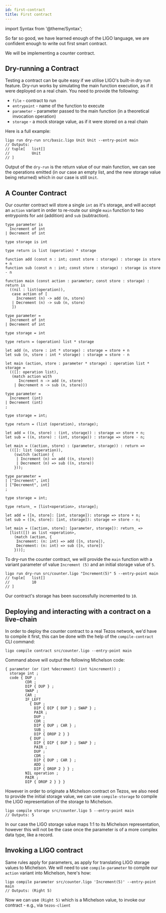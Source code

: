 ```yaml
---
id: first-contract
title: First contract
---
```


import Syntax from '@theme/Syntax';

So far so good, we have learned enough of the LIGO language, we are
confident enough to write out first smart contract.

We will be implementing a counter contract.

## Dry-running a Contract

Testing a contract can be quite easy if we utilise LIGO's built-in dry
run feature. Dry-run works by simulating the main function execution,
as if it were deployed on a real chain. You need to provide the
following:

- `file` - contract to run
- `entrypoint` - name of the function to execute
- `parameter` - parameter passed to the main function (in a
  theoretical invocation operation)
- `storage` - a mock storage value, as if it were stored on a real chain

Here is a full example:


```shell
ligo run dry-run src/basic.ligo Unit Unit --entry-point main
// Outputs:
// tuple[   list[]
//          Unit
// ]
```


Output of the `dry-run` is the return value of our main function, we
can see the operations emitted (in our case an empty list, and the new
storage value being returned) which in our case is still `Unit`.

## A Counter Contract

Our counter contract will store a single `int` as it's storage, and
will accept an `action` variant in order to re-route our single `main`
function to two entrypoints for `add` (addition) and `sub`
(subtraction).

<Syntax syntax="pascaligo">

```pascaligo
type parameter is
  Increment of int
| Decrement of int

type storage is int

type return is list (operation) * storage

function add (const n : int; const store : storage) : storage is store + n
function sub (const n : int; const store : storage) : storage is store - n

function main (const action : parameter; const store : storage) : return is
  ((nil : list(operation)),
   case action of [
     Increment (n) -> add (n, store)
   | Decrement (n) -> sub (n, store)
   ])
```

</Syntax>
<Syntax syntax="cameligo">

```cameligo
type parameter =
  Increment of int
| Decrement of int

type storage = int

type return = (operation) list * storage

let add (n, store : int * storage) : storage = store + n
let sub (n, store : int * storage) : storage = store - n

let main (action, store : parameter * storage) : operation list * storage =
  (([]: operation list),
   (match action with
      Increment n -> add (n, store)
    | Decrement n -> sub (n, store)))
```

</Syntax>

<Syntax syntax="reasonligo">

```reasonligo
type parameter =
  Increment (int)
| Decrement (int)
;

type storage = int;

type return = (list (operation), storage);

let add = ((n, store) : (int, storage)) : storage => store + n;
let sub = ((n, store) : (int, storage)) : storage => store - n;

let main = ((action, store) : (parameter, storage)) : return =>
  (([]: list (operation)),
    (switch (action) {
     | Increment (n) => add ((n, store))
     | Decrement (n) => sub ((n, store))
    }));
```

</Syntax>

<Syntax syntax="jsligo">

```jsligo
type parameter =
| ["Increment", int]
| ["Decrement", int]
;

type storage = int;

type return_ = [list<operation>, storage];

let add = ([n, store]: [int, storage]): storage => store + n;
let sub = ([n, store]: [int, storage]): storage => store - n;

let main = ([action, store]: [parameter, storage]): return_ =>
  [list([]) as list <operation>,
    (match (action, {
     Increment: (n: int) => add ([n, store]),
     Decrement: (n: int) => sub ([n, store])
    }))];
```

</Syntax>

To dry-run the counter contract, we will provide the `main` function
with a variant parameter of value `Increment (5)` and an initial
storage value of `5`.

```shell
ligo run dry-run src/counter.ligo "Increment(5)" 5 --entry-point main
// tuple[   list[]
//          10
// ]
```


Our contract's storage has been successfully incremented to `10`.

## Deploying and interacting with a contract on a live-chain

In order to deploy the counter contract to a real Tezos network, we'd
have to compile it first, this can be done with the help of the
`compile-contract` CLI command:

```shell
ligo compile contract src/counter.ligo --entry-point main
```

Command above will output the following Michelson code:


```michelson
{ parameter (or (int %decrement) (int %increment)) ;
  storage int ;
  code { DUP ;
         CDR ;
         DIP { DUP } ;
         SWAP ;
         CAR ;
         IF_LEFT
           { DUP ;
             DIP { DIP { DUP } ; SWAP } ;
             PAIR ;
             DUP ;
             CDR ;
             DIP { DUP ; CAR } ;
             SUB ;
             DIP { DROP 2 } }
           { DUP ;
             DIP { DIP { DUP } ; SWAP } ;
             PAIR ;
             DUP ;
             CDR ;
             DIP { DUP ; CAR } ;
             ADD ;
             DIP { DROP 2 } } ;
         NIL operation ;
         PAIR ;
         DIP { DROP 2 } } }
```

However in order to originate a Michelson contract on Tezos, we also
need to provide the initial storage value, we can use
`compile-storage` to compile the LIGO representation of the storage to
Michelson.

```shell
ligo compile storage src/counter.ligo 5 --entry-point main
// Outputs: 5
```

In our case the LIGO storage value maps 1:1 to its Michelson
representation, however this will not be the case once the parameter
is of a more complex data type, like a record.

## Invoking a LIGO contract

Same rules apply for parameters, as apply for translating LIGO storage
values to Michelson. We will need to use `compile-parameter` to
compile our `action` variant into Michelson, here's how:

```shell
ligo compile parameter src/counter.ligo 'Increment(5)' --entry-point main
// Outputs: (Right 5)
```


Now we can use `(Right 5)` which is a Michelson value, to invoke our
contract - e.g., via `tezos-client`
